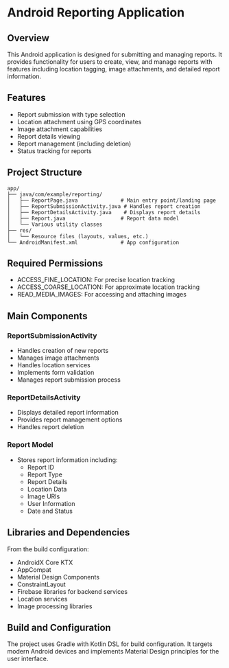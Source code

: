 # Android Reporting Application

## Overview
This Android application is designed for submitting and managing reports. It provides functionality for users to create, view, and manage reports with features including location tagging, image attachments, and detailed report information.

## Features
- Report submission with type selection
- Location attachment using GPS coordinates
- Image attachment capabilities
- Report details viewing
- Report management (including deletion)
- Status tracking for reports

## Project Structure
```
app/
├── java/com/example/reporting/
│   ├── ReportPage.java              # Main entry point/landing page
│   ├── ReportSubmissionActivity.java # Handles report creation
│   ├── ReportDetailsActivity.java    # Displays report details
│   ├── Report.java                  # Report data model
│   └── Various utility classes
├── res/
│   └── Resource files (layouts, values, etc.)
└── AndroidManifest.xml              # App configuration
```

## Required Permissions
- ACCESS_FINE_LOCATION: For precise location tracking
- ACCESS_COARSE_LOCATION: For approximate location tracking
- READ_MEDIA_IMAGES: For accessing and attaching images

## Main Components

### ReportSubmissionActivity
- Handles creation of new reports
- Manages image attachments
- Handles location services
- Implements form validation
- Manages report submission process

### ReportDetailsActivity
- Displays detailed report information
- Provides report management options
- Handles report deletion

### Report Model
- Stores report information including:
  - Report ID
  - Report Type
  - Report Details
  - Location Data
  - Image URIs
  - User Information
  - Date and Status

## Libraries and Dependencies
From the build configuration:
- AndroidX Core KTX
- AppCompat
- Material Design Components
- ConstraintLayout
- Firebase libraries for backend services
- Location services
- Image processing libraries

## Build and Configuration
The project uses Gradle with Kotlin DSL for build configuration. It targets modern Android devices and implements Material Design principles for the user interface.